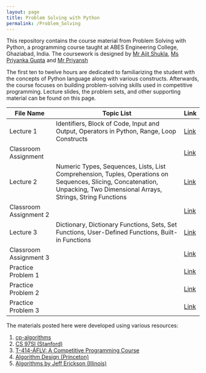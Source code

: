 ```yaml
---
layout: page
title: Problem Solving with Python 
permalink: /Problem_Solving
---
```



This repository contains the course material from Problem Solving with Python, a programming course taught at ABES Engineering College, Ghaziabad, India. The coursework is designed by [Mr Ajit Shukla](https://www.abes.ac.in/teachers/mr-ajit-shukla/), [Ms Priyanka Gupta](https://www.abes.ac.in/teachers/ms-priyanka-gupta/) and [Mr Priyansh](https://priyanshs.github.io/)

The first ten to twelve hours are dedicated to familiarizing the student with the concepts of Python language along with various constructs. Afterwards, the course focuses on building problem-solving skills used in competitive programming. Lecture slides, the problem sets, and other supporting material can be found on this page.

| File Name | Topic List | Link |
|--------------|--------------|------|
| Lecture 1 | Identifiers, Block of Code, Input and Output, Operators in Python, Range, Loop Constructs |[Link](assets/files/PSP/PSP_1.pdf) |
| Classroom Assignment | |[Link](assets/files/PSP/ClassroomAssignment1.pdf)|
| Lecture 2 | Numeric Types, Sequences, Lists, List Comprehension, Tuples, Operations on Sequences, Slicing, Concatenation, Unpacking, Two Dimensional Arrays, Strings, String Functions|[Link](assets/files/PSP/PSP_2.pdf)|
| Classroom Assignment 2 | |[Link](assets/files/PSP/ClassroomAssignment2.pdf)    |
| Lecture 3 | Dictionary, Dictionary Functions, Sets, Set Functions, User-Defined Functions, Built-in Functions |[Link](assets/files/PSP/PSP_4.pdf)  |
| Classroom Assignment 3 ||[Link](assets/files/PSP/ClassroomAssignment3.pdf)    |
| Practice Problem 1 | |[Link](assets/files/PSP/Problems1.pdf) |
| Practice Problem 2 | |[Link](assets/files/PSP/Problems2.pdf) |
| Practice Problem 3 | |[Link](assets/files/PSP/Problems3.pdf) |




The materials posted here were developed using various resources:
1. [cp-algorithms](https://cp-algorithms.com/)
2. [CS 97SI (Stanford)](http://web.stanford.edu/class/cs97si/)
3. [T-414-ÁFLV: A Competitive Programming Course](https://algo.is/competitive-programming-course/)
4. [Algorithm Design (Princeton)](https://www.cs.princeton.edu/~wayne/kleinberg-tardos/)
5. [Algorithms by Jeff Erickson (Illinois)](http://jeffe.cs.illinois.edu/teaching/algorithms/)